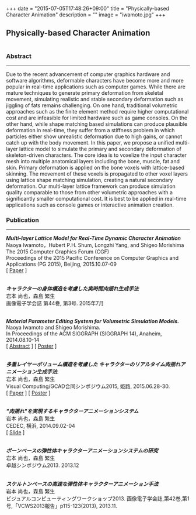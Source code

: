 +++
date = "2015-07-05T17:48:26+09:00"
title = "Physically-based Character Animation"
description = ""
image = "iwamoto.jpg"
+++

## Physically-based Character Animation
<div class="embedded-image-wrapper">
    <div class="embedded-image-container">
        <img src="../../img/projects/iwamoto.jpg" alt="" />
    </div>
</div>

### Abstract
---
Due to the recent advancement of computer graphics hardware and software algorithms, deformable characters have become more and more popular in real-time applications such as computer games. While there are mature techniques to generate primary deformation from skeletal movement, simulating realistic and stable secondary deformation such as jiggling of fats remains challenging. On one hand, traditional volumetric approaches such as the finite element method require higher computational cost and are infeasible for limited hardware such as game consoles. On the other hand, while shape matching based simulations can produce plausible deformation in real-time, they suffer from a stiffness problem in which particles either show unrealistic deformation due to high gains, or cannot catch up with the body movement. In this paper, we propose a unified multi-layer lattice model to simulate the primary and secondary deformation of skeleton-driven characters. The core idea is to voxelize the input character mesh into multiple anatomical layers including the bone, muscle, fat and skin. Primary deformation is applied on the bone voxels with lattice-based skinning. The movement of these voxels is propagated to other voxel layers using lattice shape matching simulation, creating a natural secondary deformation. Our multi-layer lattice framework can produce simulation quality comparable to those from other volumetric approaches with a significantly smaller computational cost. It is best to be applied in real-time applications such as console games or interactive animation creation. 


### Publication
---
<div class="publication">
<p>
<b><i>Multi-layer Lattice Model for Real-Time Dynamic Character Animation</i></b><br>
Naoya Iwamoto，Hubert P.H. Shum, Longzhi Yang, and Shigeo Morishima<br>
The 2015 Computer Graphics Forum (CGF)<br>
Proceedings of the 2015 Pacific Conference on Computer Graphics and Applications (PG 2015), Beijing, 2015.10.07-09<br>
[ <a href=""><i class="fa fa-file-pdf-o text-primary"></i> Paper</a> ]
<br>
<br>

<p>
<b><i>キャラクターの身体構造を考慮した実時間肉揺れ生成手法</i></b><br>
岩本 尚也，森島 繁生<br>
画像電子学会誌 第44巻, 第3号. 2015年7月<br>
<br>

<p>
<b><i>Material Parameter Editing System for Volumetric Simulation Models.</i></b><br>
Naoya Iwamoto and Shigeo Morishima.<br>
In Proceedings of the ACM SIGGRAPH (SIGGRAPH 14), Anaheim, 2014.08.10-14<br>
[ <a href="https://dl.dropboxusercontent.com/u/10792480/paper/iwamoto/2014_SIGGRAPH/Siggraph_iwamoto.pdf"><i class="fa fa-file-pdf-o text-primary"></i> Abstract</a> ]
[ <a href="https://dl.dropboxusercontent.com/u/10792480/paper/iwamoto/2014_SIGGRAPH/Siggraph_iwamoto_poster.pdf"><i class="fa fa-file-pdf-o text-primary"></i> Poster</a> ]
<br>
<br>

<p>
<b><i>多重レイヤーボリューム構造を考慮した キャラクターのリアルタイム肉揺れアニメーション生成手法.</i></b><br>
岩本 尚也，森島 繁生<br>
Visual Computing/GCAD合同シンポジウム2015, 姫路, 2015.06.28-30.<br>
[ <a href="https://dl.dropboxusercontent.com/u/10792480/paper/iwamoto/2015_VCGCAD/VCGCAD_iwamoto.pdf"><i class="fa fa-file-pdf-o text-primary"></i> Paper</a> ]
[ <a href="https://dl.dropboxusercontent.com/u/10792480/paper/iwamoto/2015_VCGCAD/VCGCAD2015_iwamoto_poster.pdf"><i class="fa fa-file-pdf-o text-primary"></i> Poster</a> ]<br>
<br>

<p>
<b><i>"肉揺れ"を実現するキャラクターアニメーションシステム</i></b><br>
岩本 尚也，森島 繁生<br>
CEDEC, 横浜, 2014.09.02-04<br>
[ <a href="https://dl.dropboxusercontent.com/u/10792480/paper/iwamoto/2014_CEDEC/nikyure_slides.pdf"><i class="fa fa-file-pdf-o text-primary"></i> Slide</a> ]<br>
<br>

<p>
<b><i>ボーンベースの弾性体キャラクターアニメーションシステムの研究</i></b><br>
岩本 尚也，森島 繁生<br>
卓越シンポジウム2013. 2013.12<br>
<br>

<p>
<b><i>スケルトンベースの高速な弾性体キャラクターアニメーション手法</i></b><br>
岩本 尚也，森島 繁生<br>
ビジュアルコンピューティングワークショップ2013. 画像電子学会誌,第42巻,第1号,「VCWS2013報告」p115-123(2013), 2013.11.<br>
<br>







</div>
